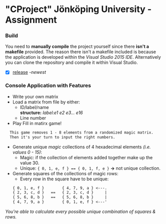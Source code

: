 # "CProject" Jönköping University - Assignment
### Build
You need to **manually compile** the project yourself since there **isn't a makefile** provided.
The reason there isn't a makefile included is because the application is developed within
the *Visual Studio 2015 IDE*. Alternatively you can clone the repository and compile it 
within Visual Studio. 
- [x] [release](https://github.com/Saiboot/Exam/tree/1.0) *-newest*
### Console Application with Features
- Write your own matrix
- Load a matrix from file by either:
  - ID/label/name <br/>
    **structure:** *label:e1 e2 e3... e16*
  - Line number
- Play Fill in matirx game!
``` txt
  This game removes 1 - 8 elements from a randomized magic matrix.
  Then it's your turn to input the right numbers.
```
- Generate unique *magic* collections of 4 hexadecimal elements *(i.e. values 0 - 15)*:
  - Magic: if the collection of elements added together make up the value 30.
  - Unique: `{ 0, 1, e, f } == { 0, 1, f, e }` **->** not unique collection.
- Generate squares of the collections of magic rows:
  - Every row in the square have to be unique:
   ```txt
   { 0, 1, e, f }        { 4, 7, 9, a } <---.
   { 2, 3, c, d }   ==   { 2, 3, c, d }     |
   { 5, 6, 8, b }   ==   { 5, 6, 8, b }     |
   { 4, 7, 9, a }        { 0, 1, e, f } <---'
   ```
*You're able to calculate every possible unique combination of squares & rows.*
